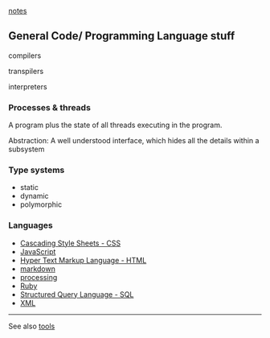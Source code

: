 [notes](index.md)

## General Code/ Programming Language stuff

compilers

transpilers

interpreters

### Processes & threads
A program plus the state of all threads executing in the program.

Abstraction: A well understood interface, which hides all the details within a subsystem

### Type systems
- static
- dynamic
- polymorphic


### Languages
- [Cascading Style Sheets - CSS](CSS/index.md)
- [JavaScript](javascript/index.md)
- [Hyper Text Markup Language - HTML](HTML/index.md)
- [markdown](markdown.md)
- [processing](processing.md)
- [Ruby](ruby.md)
- [Structured Query Language - SQL](SQL.md)
- [XML](XML.md)

---

See also [tools](tools.md)

